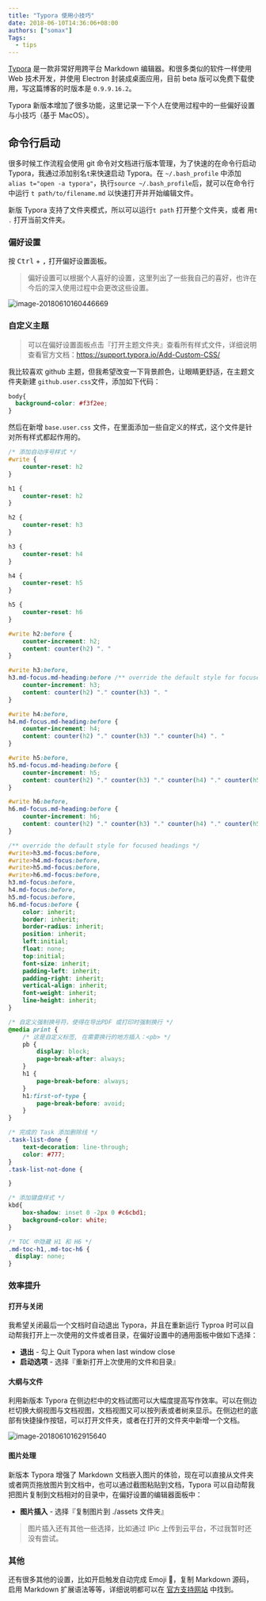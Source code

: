 ```yaml
---
title: "Typora 使用小技巧"
date: 2018-06-10T14:36:06+08:00
authors: ["somax"]
Tags:
  - tips
---
```




[Typora](https://typora.io) 是一款非常好用跨平台 Markdown 编辑器。和很多类似的软件一样使用 Web 技术开发，并使用 Electron 封装成桌面应用，目前 beta 版可以免费下载使用，写这篇博客的时版本是 `0.9.9.16.2`。

Typora 新版本增加了很多功能，这里记录一下个人在使用过程中的一些偏好设置与小技巧（基于 MacOS）。



## 命令行启动

很多时候工作流程会使用 git 命令对文档进行版本管理，为了快速的在命令行启动 Typora，我通过添加别名`t`来快速启动 Typora。在 `~/.bash_profile` 中添加  `alias t="open -a typora"`，执行`source ~/.bash_profile`后，就可以在命令行中运行 `t path/to/filename.md` 以快速打开并开始编辑文件。

新版 Typora 支持了文件夹模式，所以可以运行`t path` 打开整个文件夹，或者 用`t .` 打开当前文件夹。




### 偏好设置


按 <kbd>Ctrl</kbd> + <kbd>,</kbd> 打开偏好设置面板。

> 偏好设置可以根据个人喜好的设置，这里列出了一些我自己的喜好，也许在今后的深入使用过程中会更改这些设置。

![image-20180610160446669](assets/image-20180610160446669.png)

### 自定义主题

> 可以在偏好设置面板点击『打开主题文件夹』查看所有样式文件，详细说明查看官方文档：https://support.typora.io/Add-Custom-CSS/

我比较喜欢 github 主题，但我希望改变一下背景颜色，让眼睛更舒适，在主题文件夹新建 `github.user.css`文件，添加如下代码：

```css
body{
  background-color: #f3f2ee;
}
```



然后在新增 `base.user.css` 文件，在里面添加一些自定义的样式，这个文件是针对所有样式都起作用的。

```CSS
/* 添加自动序号样式 */
#write {
    counter-reset: h2
}

h1 {
    counter-reset: h2
}

h2 {
    counter-reset: h3
}

h3 {
    counter-reset: h4
}

h4 {
    counter-reset: h5
}

h5 {
    counter-reset: h6
}

#write h2:before {
    counter-increment: h2;
    content: counter(h2) ". "
}

#write h3:before,
h3.md-focus.md-heading:before /** override the default style for focused headings */ {
    counter-increment: h3;
    content: counter(h2) "." counter(h3) ". "
}

#write h4:before,
h4.md-focus.md-heading:before {
    counter-increment: h4;
    content: counter(h2) "." counter(h3) "." counter(h4) ". "
}

#write h5:before,
h5.md-focus.md-heading:before {
    counter-increment: h5;
    content: counter(h2) "." counter(h3) "." counter(h4) "." counter(h5) ". "
}

#write h6:before,
h6.md-focus.md-heading:before {
    counter-increment: h6;
    content: counter(h2) "." counter(h3) "." counter(h4) "." counter(h5) "." counter(h6) ". "
}

/** override the default style for focused headings */
#write>h3.md-focus:before,
#write>h4.md-focus:before,
#write>h5.md-focus:before,
#write>h6.md-focus:before,
h3.md-focus:before,
h4.md-focus:before,
h5.md-focus:before,
h6.md-focus:before {
    color: inherit;
    border: inherit;
    border-radius: inherit;
    position: inherit;
    left:initial;
    float: none;
    top:initial;
    font-size: inherit;
    padding-left: inherit;
    padding-right: inherit;
    vertical-align: inherit;
    font-weight: inherit;
    line-height: inherit;
}

/* 自定义强制换号符，使得在导出PDF 或打印时强制换行 */
@media print {
    /* 这是自定义标签, 在需要换行的地方插入：<pb> */
    pb {
        display: block;
        page-break-after: always;
    }
    h1 {
        page-break-before: always;
    }
    h1:first-of-type {
        page-break-before: avoid;
    }
}	

/* 完成的 Task 添加删除线 */
.task-list-done {
    text-decoration: line-through;
    color: #777;
}
.task-list-not-done {

}

/* 添加键盘样式 */
kbd{
    box-shadow: inset 0 -2px 0 #c6cbd1;
    background-color: white;
}

/* TOC 中隐藏 H1 和 H6 */
.md-toc-h1,.md-toc-h6 {
  display: none;
}
```



### 效率提升

#### 打开与关闭

我希望关闭最后一个文档时自动退出 Typora，并且在重新运行 Typroa 时可以自动帮我打开上一次使用的文件或者目录，在偏好设置中的通用面板中做如下选择：

- **退出** - 勾上 Quit Typora when last window close
- **启动选项** - 选择『重新打开上次使用的文件和目录』



#### 大纲与文件

利用新版本 Typora 在侧边栏中的文档试图可以大幅度提高写作效率。可以在侧边栏切换大纲视图与文档视图，文档视图又可以按列表或者树来显示。在侧边栏的底部有快捷操作按钮，可以打开文件夹，或者在打开的文件夹中新增一个文档。

![image-20180610162915640](assets/image-20180610162915640.png)

#### 图片处理

新版本 Typora 增强了 Markdown 文档嵌入图片的体验，现在可以直接从文件夹或者网页拖放图片到文档中，也可以通过截图粘贴到文档，Typora 可以自动帮我把图片复制到文档相对的目录中，在偏好设置的编辑器面板中：

- **图片插入** - 选择『复制图片到 ./assets 文件夹』

> 图片插入还有其他一些选择，比如通过 IPic 上传到云平台，不过我暂时还没有尝试。

### 其他

还有很多其他的设置，比如开启触发自动完成 Emoji :rocket:，复制 Markdown 源码，启用 Markdown 扩展语法等等，详细说明都可以在 [官方支持网站](https://support.typora.io) 中找到。

